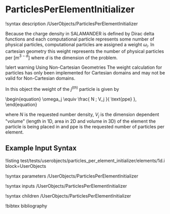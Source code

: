 # ParticlesPerElementInitializer

!syntax description /UserObjects/ParticlesPerElementInitializer

Because the charge density in SALAMANDER is defined by Dirac delta functions and each computational particle represents some number of physical particles, computational particles are assigned a weight $\omega_i$. In cartesian geometry this weight represents the number of physical particles per \[m$^{3-d}$\] where $d$ is the dimension of the problem.

!alert warning Using Non-Cartesian Geometries
The weight calculation for particles has only been implemented for Cartesian domains and may not be valid for Non-Cartesian domains.

In this object the weight of the $j^(th)$ particle is given by

\begin{equation}
  \omega_j \equiv
  \frac{
    N \; V_j
  }{
    \text{ppe}
  },
\end{equation}

where $N$ is the requested number density, $V_j$ is the dimension dependent "volume" (length in 1D, area in 2D and volume in 3D) of the element the particle is being placed in and ppe is the requested number of particles per element.

## Example Input Syntax

!listing test/tests/userobjects/particles_per_element_initializer/elements/1d.i block=UserObjects

!syntax parameters /UserObjects/ParticlesPerElementInitializer

!syntax inputs /UserObjects/ParticlesPerElementInitializer

!syntax children /UserObjects/ParticlesPerElementInitializer

!bibtex bibliography
